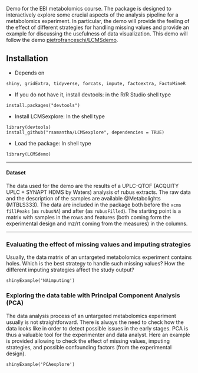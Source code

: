 Demo for the EBI metabolomics course. The package is designed to interactively explore some crucial aspects of the analysis pipeline for a metabolomics experiment. In particular, the demo will provide the feeling of the effect of different strategies for handling missing values and provide an example for discussing the usefulness of data visualization. This demo will follow the demo [pietrofranceschi/LCMSdemo](https://github.com/pietrofranceschi/LCMSdemo).

## Installation

* Depends on
```
shiny, gridExtra, tidyverse, forcats, impute, factoextra, FactoMineR
```

* If you do not have it, install devtools: in the R/R Studio shell type
```{r}
install.packages("devtools")
```
* Install LCMSexplore: In the shell type
```{r}
library(devtools)
install_github("rsamantha/LCMSexplore", dependencies = TRUE) 
```

* Load the package: In shell type
```{r}
library(LCMSdemo)
```

******

#### Dataset
The data used for the demo are the results of a UPLC-QTOF (ACQUITY UPLC + SYNAPT HDMS by Waters) analysis of rubus extracts. The raw data and the description of the samples are available @Metabolights (MTBLS333). The data are included in the package both before the `xcms fillPeaks` (as `rubusNA`) and after (as `rubusFilled`). The starting point is a matrix with samples in the rows and features (both coming form the experimental design and mz/rt coming from the measures) in the columns.


*******

### Evaluating the effect of missing values and imputing strategies

Usually, the data matrix of an untargeted metabolomics experiment contains holes. Which is the best strategy to handle such missing values? How the different imputing strategies affect the study output?

```{r}
shinyExample('NAimputing')
```

### Exploring the data table with Principal Component Analysis (PCA)

The data analysis process of an untargeted metabolomics experiment usually is not straightforward. There is always the need to check how the data looks like in order to detect possible issues in the early stages. PCA is thus a valuable tool for the experimenter and data analyst. Here an example is provided allowing to check the effect of missing values, imputing strategies, and possible confounding factors (from the experimental design).

```{r}
shinyExample('PCAexplore')
```


